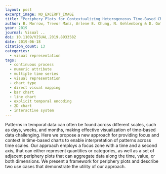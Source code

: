 ```yaml
---
layout: post
excerpt_image: NO_EXCERPT_IMAGE
title: "Periphery Plots for Contextualizing Heterogeneous Time-Based Charts"
author: B. Morrow, Trevor Manz, Arlene E. Chung, N. Gehlenborg & D. Gotz
year: 2019
journal: Visual ..
doi: 10.1109/VISUAL.2019.8933582
date: 2019-06-18
citation_count: 13
categories:
  - visual representation
tags:
  - continuous process
  - numeric attribute
  - multiple time series
  - visual representation
  - chart type
  - direct visual mapping
  - bar chart
  - line chart
  - explicit temporal encoding
  - 2D chart
  - interactive system
---
```

Patterns in temporal data can often be found across different scales, such as days, weeks, and months, making effective visualization of time-based data challenging. Here we propose a new approach for providing focus and context in time-based charts to enable interpretation of patterns across time scales. Our approach employs a focus zone with a time and a second axis, that can either represent quantities or categories, as well as a set of adjacent periphery plots that can aggregate data along the time, value, or both dimensions. We present a framework for periphery plots and describe two use cases that demonstrate the utility of our approach.
